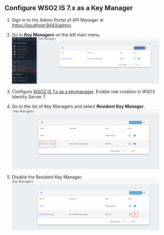 ## Configure WSO2 IS 7.x as a Key Manager

1. Sign in to the Admin Portal of API Manager at <https://localhost:9443/admin>.

2. Go to **Key Managers** on the left main menu. 
    ![add_Key_Manager](../assets/img/get-started/quick-start-guide/dcr/add-key-manager.png)

3. Configure [WSO2 IS 7.x as a keymanager](https://apim.docs.wso2.com/en/latest/administer/key-managers/configure-wso2is7-connector/). Enable role creation in WSO2 Identity Server 7.
    
4. Go to the list of Key Managers and select **Resident Key Manager**. 
    ![select_Resident_KM](../assets/img/get-started/quick-start-guide/dcr/select-resident-km.png)

5. Disable the Resident Key Manager.
    ![Disable_Resident_KM](../assets/img/get-started/quick-start-guide/dcr/disable-resident-km.png)